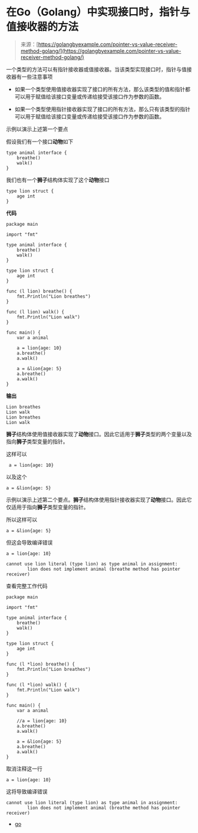 <!--yml

类别：未分类

日期：2024-10-13 06:22:21

-->

# 在Go（Golang）中实现接口时，指针与值接收器的方法

> 来源：[https://golangbyexample.com/pointer-vs-value-receiver-method-golang/](https://golangbyexample.com/pointer-vs-value-receiver-method-golang/)

一个类型的方法可以有指针接收器或值接收器。当该类型实现接口时，指针与值接收器有一些注意事项

+   如果一个类型使用值接收器实现了接口的所有方法，那么该类型的值和指针都可以用于赋值给该接口变量或传递给接受该接口作为参数的函数。

+   如果一个类型使用指针接收器实现了接口的所有方法，那么只有该类型的指针可以用于赋值给该接口变量或传递给接受该接口作为参数的函数。

示例以演示上述第一个要点

假设我们有一个接口**动物**如下

```
type animal interface {
    breathe()
    walk()
}
```

我们也有一个**狮子**结构体实现了这个**动物**接口

```
type lion struct {
    age int
}
```

**代码**

```
package main

import "fmt"

type animal interface {
    breathe()
    walk()
}

type lion struct {
    age int
}

func (l lion) breathe() {
    fmt.Println("Lion breathes")
}

func (l lion) walk() {
    fmt.Println("Lion walk")
}

func main() {
    var a animal

    a = lion{age: 10}
    a.breathe()
    a.walk()

    a = &lion{age: 5}
    a.breathe()
    a.walk()
}
```

**输出**

```
Lion breathes
Lion walk
Lion breathes
Lion walk
```

**狮子**结构体使用值接收器实现了**动物**接口。因此它适用于**狮子**类型的两个变量以及指向**狮子**类型变量的指针。

这样可以

```
 a = lion{age: 10}
```

以及这个

```
a = &lion{age: 5}
```

示例以演示上述第二个要点。**狮子**结构体使用指针接收器实现了**动物**接口。因此它仅适用于指向**狮子**类型变量的指针。

所以这样可以

```
a = &lion{age: 5}
```

但这会导致编译错误

```
a = lion{age: 10}
```

```
cannot use lion literal (type lion) as type animal in assignment:
        lion does not implement animal (breathe method has pointer receiver)
```

查看完整工作代码

```
package main

import "fmt"

type animal interface {
	breathe()
	walk()
}

type lion struct {
	age int
}

func (l *lion) breathe() {
	fmt.Println("Lion breathes")
}

func (l *lion) walk() {
	fmt.Println("Lion walk")
}

func main() {
	var a animal

	//a = lion{age: 10}
	a.breathe()
	a.walk()

	a = &lion{age: 5}
	a.breathe()
	a.walk()
}
```

取消注释这一行

```
a = lion{age: 10}
```

这将导致编译错误

```
cannot use lion literal (type lion) as type animal in assignment:
        lion does not implement animal (breathe method has pointer receiver)
```

+   [go](https://golangbyexample.com/tag/go/)
